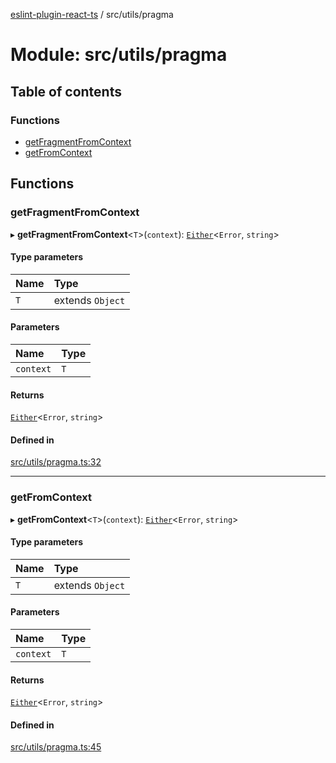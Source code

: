 [eslint-plugin-react-ts](../README.md) / src/utils/pragma

# Module: src/utils/pragma

## Table of contents

### Functions

- [getFragmentFromContext](src_utils_pragma.md#getfragmentfromcontext)
- [getFromContext](src_utils_pragma.md#getfromcontext)

## Functions

### getFragmentFromContext

▸ **getFragmentFromContext**<`T`\>(`context`): [`Either`](src_lib_primitives.E.md#either)<`Error`, `string`\>

#### Type parameters

| Name | Type |
| :------ | :------ |
| `T` | extends `Object` |

#### Parameters

| Name | Type |
| :------ | :------ |
| `context` | `T` |

#### Returns

[`Either`](src_lib_primitives.E.md#either)<`Error`, `string`\>

#### Defined in

[src/utils/pragma.ts:32](https://github.com/Rel1cx/eslint-plugin-react-ts/blob/e82a365/src/utils/pragma.ts#L32)

___

### getFromContext

▸ **getFromContext**<`T`\>(`context`): [`Either`](src_lib_primitives.E.md#either)<`Error`, `string`\>

#### Type parameters

| Name | Type |
| :------ | :------ |
| `T` | extends `Object` |

#### Parameters

| Name | Type |
| :------ | :------ |
| `context` | `T` |

#### Returns

[`Either`](src_lib_primitives.E.md#either)<`Error`, `string`\>

#### Defined in

[src/utils/pragma.ts:45](https://github.com/Rel1cx/eslint-plugin-react-ts/blob/e82a365/src/utils/pragma.ts#L45)
